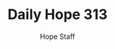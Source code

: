 ---
image: /assets/img/daily-hope-default-artwork.png
title: Daily Hope 313
number: 313
categories:
  - Daily Hope
author: Hope Staff
notes: Daily Hope 313
embed: >-
  <iframe style="border-radius:12px" src="https://open.spotify.com/embed/episode/06NXkNWN3gURtXB7s15wr2?utm_source=generator" width="100%" height="152" frameBorder="0" allowfullscreen="" allow="autoplay; clipboard-write; encrypted-media; fullscreen; picture-in-picture" loading="lazy"></iframe>
---